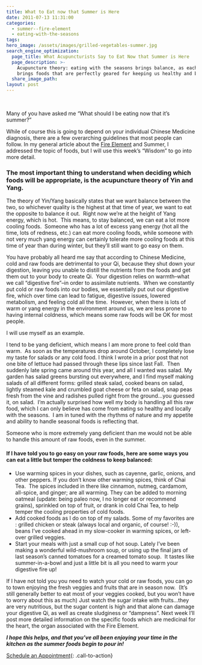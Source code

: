 ```yaml
---
title: What to Eat now that Summer is Here
date: 2011-07-13 11:31:00
categories:
  - summer--fire-element
  - eating-with-the-seasons
tags:
hero_image: /assets/images/grilled-vegetables-summer.jpg
search_engine_optimization:
  page_title: What Acupuncturists Say to Eat Now that Summer is Here
  page_description: >-
    Acupuncture theory: eating with the seasons brings balance, as each season
    brings foods that are perfectly geared for keeping us healthy and balanced.
  share_image_path:
layout: post
---
```


&nbsp;

Many of you have asked me “What should I be eating now that it’s summer?”&nbsp;

While of course this is going to depend on your individual Chinese Medicine diagnosis, there are a few overarching guidelines that most people can follow. In my general article about the [Fire Element](http://www.wisdomwaysacupuncture.com/2017/05/23/into-the-fire-we-go-more-tips-from-an-acupuncturist-for-staying-balanced-in-summer/) and Summer, I addressed the topic of foods, but I will use this week’s “Wisdom” to go into more detail.

### The most important thing to understand when deciding which foods will be appropriate, is the acupuncture theory of Yin and Yang.

The theory of Yin/Yang basically states that we want balance between the two, so whichever quality is the highest at that time of year, we want to eat the opposite to balance it out.&nbsp; Right now we’re at the height of Yang energy, which is hot.&nbsp; This means, to stay balanced, we can eat a lot more cooling foods.&nbsp; Someone who has a lot of excess yang energy (hot all the time, lots of redness, etc.) can eat more cooling foods, while someone with not very much yang energy can certainly tolerate more cooling foods at this time of year than during winter, but they’ll still want to go easy on them.

You have probably all heard me say that according to Chinese Medicine, cold and raw foods are detrimental to your Qi, because they shut down your digestion, leaving you unable to distill the nutrients from the foods and get them out to your body to create Qi.&nbsp; Your digestion relies on warmth–what we call “digestive fire”–in order to assimilate nutrients.&nbsp; When we constantly put cold or raw foods into our bodies, we essentially put out our digestive fire, which over time can lead to fatigue, digestive issues, lowered metabolism, and feeling cold all the time.&nbsp; However, when there is lots of warm or yang energy in the environment around us, we are less prone to having internal coldness, which means some raw foods will be OK for most people.

I will use myself as an example.&nbsp;

I tend to be yang deficient, which means I am more prone to feel cold than warm.&nbsp; As soon as the temperatures drop around October, I completely lose my taste for salads or any cold food. I think I wrote in a prior post that not one bite of lettuce had passed through these lips since last Fall.&nbsp; Then suddenly late spring came around this year, and all I wanted was salad. My garden has salad greens bursting out everywhere, and I find myself making salads of all different forms: grilled steak salad, cooked beans on salad, lightly steamed kale and crumbled goat cheese or feta on salad, snap peas fresh from the vine and radishes pulled right from the ground…you guessed it, on salad.&nbsp; I’m actually surprised how well my body is handling all this raw food, which I can only believe has come from eating so healthy and locally with the seasons.&nbsp; I am in tuned with the rhythms of nature and my appetite and ability to handle seasonal foods is reflecting that.

Someone who is more extremely yang deficient than me would not be able to handle this amount of raw foods, even in the summer.

#### If I have told you to go easy on your raw foods, here are some ways you can eat a little but temper the coldness to keep balanced:

* Use warming spices in your dishes, such as cayenne, garlic, onions, and other peppers. If you don’t know other warming spices, think of Chai Tea.&nbsp; The spices included in there like cinnamon, nutmeg, cardamom, all-spice, and ginger; are all warming. They can be added to morning oatmeal (update: being paleo now, I no longer eat or recommend grains), sprinkled on top of fruit, or drank in cold Chai Tea, to help temper the cooling properties of cold foods.
* Add cooked foods as I do on top of my salads. Some of my favorites are : grilled chicken or steak (always local and organic, of course! :-)), beans I’ve cooked ahead in my slow-cooker in warming spices, or left-over grilled veggies.
* Start your meals with just a small cup of hot soup. Lately I’ve been making a wonderful wild-mushroom soup, or using up the final jars of last season’s canned tomatoes for a creamed tomato soup.&nbsp; It tastes like summer-in-a-bowl and just a little bit is all you need to warm your digestive fire up!

If I have not told you you need to watch your cold or raw foods, you can go to town enjoying the fresh veggies and fruits that are in season now.&nbsp; (It’s still generally better to eat most of your veggies cooked, but you won’t have to worry about this as much) Just watch the sugar intake with fruits…they are very nutritious, but the sugar content is high and that alone can damage your digestive Qi, as well as create sludginess or “dampness”. Next week I’ll post more detailed information on the specific foods which are medicinal for the heart, the organ associated with the Fire Element.

***I hope this helps, and that you’ve all been enjoying your time in the kitchen as the summer foods begin to pour in!***

[Schedule an Appointment](/make-an-appointment/){: .call-to-action}